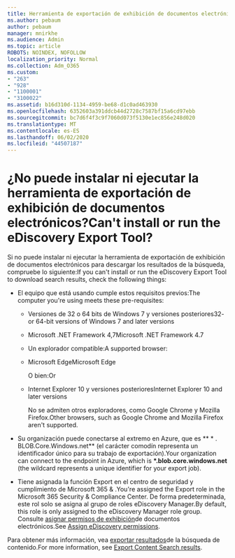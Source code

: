 ```yaml
---
title: Herramienta de exportación de exhibición de documentos electrónicos
ms.author: pebaum
author: pebaum
manager: mnirkhe
ms.audience: Admin
ms.topic: article
ROBOTS: NOINDEX, NOFOLLOW
localization_priority: Normal
ms.collection: Adm_O365
ms.custom:
- "263"
- "928"
- "1100001"
- "3100022"
ms.assetid: b16d310d-1134-4959-be68-d1c0ad463930
ms.openlocfilehash: 6352603a391ddcb44d2728c7587bf15a6cd97ebb
ms.sourcegitcommit: bc7d6f4f3c9f7060d073f5130e1ec856e248d020
ms.translationtype: MT
ms.contentlocale: es-ES
ms.lasthandoff: 06/02/2020
ms.locfileid: "44507187"
---
```

# <a name="cant-install-or-run-the-ediscovery-export-tool"></a><span data-ttu-id="94898-102">¿No puede instalar ni ejecutar la herramienta de exportación de exhibición de documentos electrónicos?</span><span class="sxs-lookup"><span data-stu-id="94898-102">Can't install or run the eDiscovery Export Tool?</span></span>

<span data-ttu-id="94898-103">Si no puede instalar ni ejecutar la herramienta de exportación de exhibición de documentos electrónicos para descargar los resultados de la búsqueda, compruebe lo siguiente:</span><span class="sxs-lookup"><span data-stu-id="94898-103">If you can't install or run the eDiscovery Export Tool to download search results, check the following things:</span></span>
  
- <span data-ttu-id="94898-104">El equipo que está usando cumple estos requisitos previos:</span><span class="sxs-lookup"><span data-stu-id="94898-104">The computer you're using meets these pre-requisites:</span></span>

  - <span data-ttu-id="94898-105">Versiones de 32 o 64 bits de Windows 7 y versiones posteriores</span><span class="sxs-lookup"><span data-stu-id="94898-105">32- or 64-bit versions of Windows 7 and later versions</span></span>

  - <span data-ttu-id="94898-106">Microsoft .NET Framework 4,7</span><span class="sxs-lookup"><span data-stu-id="94898-106">Microsoft .NET Framework 4.7</span></span>

  - <span data-ttu-id="94898-107">Un explorador compatible:</span><span class="sxs-lookup"><span data-stu-id="94898-107">A supported browser:</span></span>

  - <span data-ttu-id="94898-108">Microsoft Edge</span><span class="sxs-lookup"><span data-stu-id="94898-108">Microsoft Edge</span></span>

    <span data-ttu-id="94898-109">O bien:</span><span class="sxs-lookup"><span data-stu-id="94898-109">Or</span></span>

  - <span data-ttu-id="94898-110">Internet Explorer 10 y versiones posteriores</span><span class="sxs-lookup"><span data-stu-id="94898-110">Internet Explorer 10 and later versions</span></span>

    <span data-ttu-id="94898-111">No se admiten otros exploradores, como Google Chrome y Mozilla Firefox.</span><span class="sxs-lookup"><span data-stu-id="94898-111">Other browsers, such as Google Chrome and Mozilla Firefox aren't supported.</span></span>

- <span data-ttu-id="94898-112">Su organización puede conectarse al extremo en Azure, que es \*\* \* . BLOB.Core.Windows.net\*\* (el carácter comodín representa un identificador único para su trabajo de exportación).</span><span class="sxs-lookup"><span data-stu-id="94898-112">Your organization can connect to the endpoint in Azure, which is **\*.blob.core.windows.net** (the wildcard represents a unique identifier for your export job).</span></span>

- <span data-ttu-id="94898-113">Tiene asignada la función Export en el centro de seguridad y cumplimiento de Microsoft 365 &amp; .</span><span class="sxs-lookup"><span data-stu-id="94898-113">You're assigned the Export role in the Microsoft 365 Security &amp; Compliance Center.</span></span> <span data-ttu-id="94898-114">De forma predeterminada, este rol solo se asigna al grupo de roles eDiscovery Manager.</span><span class="sxs-lookup"><span data-stu-id="94898-114">By default, this role is only assigned to the eDiscovery Manager role group.</span></span> <span data-ttu-id="94898-115">Consulte [asignar permisos de exhibición](https://docs.microsoft.com/microsoft-365/compliance/assign-ediscovery-permissions)de documentos electrónicos.</span><span class="sxs-lookup"><span data-stu-id="94898-115">See [Assign eDiscovery permissions](https://docs.microsoft.com/microsoft-365/compliance/assign-ediscovery-permissions).</span></span>

<span data-ttu-id="94898-116">Para obtener más información, vea [exportar resultados](https://docs.microsoft.com/microsoft-365/compliance/export-search-results)de la búsqueda de contenido.</span><span class="sxs-lookup"><span data-stu-id="94898-116">For more information, see [Export Content Search results](https://docs.microsoft.com/microsoft-365/compliance/export-search-results).</span></span>
  